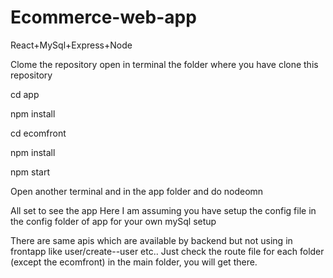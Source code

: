 # Ecommerce-web-app
React+MySql+Express+Node

Clome the repository open in terminal the folder where you have clone this repository

cd app

npm install

cd ecomfront

npm install

npm start



Open another terminal and in the app folder and do
nodeomn

All set to see the app
Here I am assuming you have setup the config file in the config folder of app for your own mySql setup

There are same apis which are available by backend but not using in frontapp
like user/create--user etc..
Just check the route file for each folder (except the ecomfront) in the main folder, you will get there.
